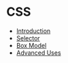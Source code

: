 CSS
===

-	[Introduction](/CSS/Introduction.md)
-	[Selector](/CSS/Selector.md)
-	[Box Model](/CSS/Box-Model.md)
-	[Advanced Uses](/CSS/Advanced-Uses.md)
